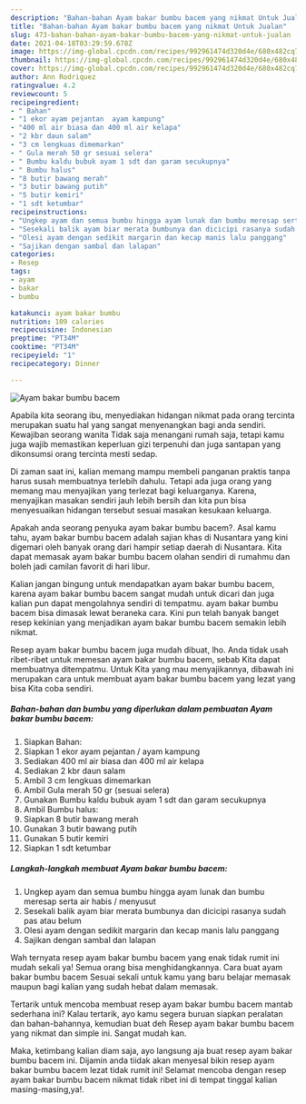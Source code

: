 ```yaml
---
description: "Bahan-bahan Ayam bakar bumbu bacem yang nikmat Untuk Jualan"
title: "Bahan-bahan Ayam bakar bumbu bacem yang nikmat Untuk Jualan"
slug: 473-bahan-bahan-ayam-bakar-bumbu-bacem-yang-nikmat-untuk-jualan
date: 2021-04-18T03:29:59.678Z
image: https://img-global.cpcdn.com/recipes/992961474d320d4e/680x482cq70/ayam-bakar-bumbu-bacem-foto-resep-utama.jpg
thumbnail: https://img-global.cpcdn.com/recipes/992961474d320d4e/680x482cq70/ayam-bakar-bumbu-bacem-foto-resep-utama.jpg
cover: https://img-global.cpcdn.com/recipes/992961474d320d4e/680x482cq70/ayam-bakar-bumbu-bacem-foto-resep-utama.jpg
author: Ann Rodriquez
ratingvalue: 4.2
reviewcount: 5
recipeingredient:
- " Bahan"
- "1 ekor ayam pejantan  ayam kampung"
- "400 ml air biasa dan 400 ml air kelapa"
- "2 kbr daun salam"
- "3 cm lengkuas dimemarkan"
- " Gula merah 50 gr sesuai selera"
- " Bumbu kaldu bubuk ayam 1 sdt dan garam secukupnya"
- " Bumbu halus"
- "8 butir bawang merah"
- "3 butir bawang putih"
- "5 butir kemiri"
- "1 sdt ketumbar"
recipeinstructions:
- "Ungkep ayam dan semua bumbu hingga ayam lunak dan bumbu meresap serta air habis / menyusut"
- "Sesekali balik ayam biar merata bumbunya dan dicicipi rasanya sudah pas atau belum"
- "Olesi ayam dengan sedikit margarin dan kecap manis lalu panggang"
- "Sajikan dengan sambal dan lalapan"
categories:
- Resep
tags:
- ayam
- bakar
- bumbu

katakunci: ayam bakar bumbu 
nutrition: 109 calories
recipecuisine: Indonesian
preptime: "PT34M"
cooktime: "PT34M"
recipeyield: "1"
recipecategory: Dinner

---
```



![Ayam bakar bumbu bacem](https://img-global.cpcdn.com/recipes/992961474d320d4e/680x482cq70/ayam-bakar-bumbu-bacem-foto-resep-utama.jpg)

Apabila kita seorang ibu, menyediakan hidangan nikmat pada orang tercinta merupakan suatu hal yang sangat menyenangkan bagi anda sendiri. Kewajiban seorang  wanita Tidak saja menangani rumah saja, tetapi kamu juga wajib memastikan keperluan gizi terpenuhi dan juga santapan yang dikonsumsi orang tercinta mesti sedap.

Di zaman  saat ini, kalian memang mampu membeli panganan praktis tanpa harus susah membuatnya terlebih dahulu. Tetapi ada juga orang yang memang mau menyajikan yang terlezat bagi keluarganya. Karena, menyajikan masakan sendiri jauh lebih bersih dan kita pun bisa menyesuaikan hidangan tersebut sesuai masakan kesukaan keluarga. 



Apakah anda seorang penyuka ayam bakar bumbu bacem?. Asal kamu tahu, ayam bakar bumbu bacem adalah sajian khas di Nusantara yang kini digemari oleh banyak orang dari hampir setiap daerah di Nusantara. Kita dapat memasak ayam bakar bumbu bacem olahan sendiri di rumahmu dan boleh jadi camilan favorit di hari libur.

Kalian jangan bingung untuk mendapatkan ayam bakar bumbu bacem, karena ayam bakar bumbu bacem sangat mudah untuk dicari dan juga kalian pun dapat mengolahnya sendiri di tempatmu. ayam bakar bumbu bacem bisa dimasak lewat beraneka cara. Kini pun telah banyak banget resep kekinian yang menjadikan ayam bakar bumbu bacem semakin lebih nikmat.

Resep ayam bakar bumbu bacem juga mudah dibuat, lho. Anda tidak usah ribet-ribet untuk memesan ayam bakar bumbu bacem, sebab Kita dapat membuatnya ditempatmu. Untuk Kita yang mau menyajikannya, dibawah ini merupakan cara untuk membuat ayam bakar bumbu bacem yang lezat yang bisa Kita coba sendiri.

<!--inarticleads1-->

##### Bahan-bahan dan bumbu yang diperlukan dalam pembuatan Ayam bakar bumbu bacem:

1. Siapkan  Bahan:
1. Siapkan 1 ekor ayam pejantan / ayam kampung
1. Sediakan 400 ml air biasa dan 400 ml air kelapa
1. Sediakan 2 kbr daun salam
1. Ambil 3 cm lengkuas dimemarkan
1. Ambil  Gula merah 50 gr (sesuai selera)
1. Gunakan  Bumbu kaldu bubuk ayam 1 sdt dan garam secukupnya
1. Ambil  Bumbu halus:
1. Siapkan 8 butir bawang merah
1. Gunakan 3 butir bawang putih
1. Gunakan 5 butir kemiri
1. Siapkan 1 sdt ketumbar




<!--inarticleads2-->

##### Langkah-langkah membuat Ayam bakar bumbu bacem:

1. Ungkep ayam dan semua bumbu hingga ayam lunak dan bumbu meresap serta air habis / menyusut
1. Sesekali balik ayam biar merata bumbunya dan dicicipi rasanya sudah pas atau belum
1. Olesi ayam dengan sedikit margarin dan kecap manis lalu panggang
1. Sajikan dengan sambal dan lalapan




Wah ternyata resep ayam bakar bumbu bacem yang enak tidak rumit ini mudah sekali ya! Semua orang bisa menghidangkannya. Cara buat ayam bakar bumbu bacem Sesuai sekali untuk kamu yang baru belajar memasak maupun bagi kalian yang sudah hebat dalam memasak.

Tertarik untuk mencoba membuat resep ayam bakar bumbu bacem mantab sederhana ini? Kalau tertarik, ayo kamu segera buruan siapkan peralatan dan bahan-bahannya, kemudian buat deh Resep ayam bakar bumbu bacem yang nikmat dan simple ini. Sangat mudah kan. 

Maka, ketimbang kalian diam saja, ayo langsung aja buat resep ayam bakar bumbu bacem ini. Dijamin anda tiidak akan menyesal bikin resep ayam bakar bumbu bacem lezat tidak rumit ini! Selamat mencoba dengan resep ayam bakar bumbu bacem nikmat tidak ribet ini di tempat tinggal kalian masing-masing,ya!.

